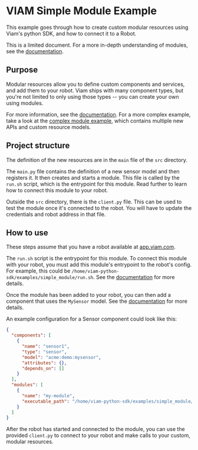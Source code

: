 # VIAM Simple Module Example
This example goes through how to create custom modular resources using Viam's python SDK, and how to connect it to a Robot.

This is a limited document. For a more in-depth understanding of modules, see the [documentation](https://docs.viam.com/program/extend/modular-resources/).

## Purpose
Modular resources allow you to define custom components and services, and add them to your robot. Viam ships with many component types, but you're not limited to only using those types -- you can create your own using modules.

For more information, see the [documentation](https://docs.viam.com/program/extend/modular-resources/). For a more complex example, take a look at the [complex module example](https://github.com/viamrobotics/viam-python-sdk/tree/main/examples/complex_module), which contains multiple new APIs and custom resource models.

## Project structure
The definition of the new resources are in the `main` file of the `src` directory.

The `main.py` file contains the definition of a new sensor model and then registers it. It then creates and starts a module. This file is called by the `run.sh` script, which is the entrypoint for this module. Read further to learn how to connect this module to your robot.

Outside the `src` directory, there is the `client.py` file. This can be used to test the module once it's connected to the robot. You will have to update the credentials and robot address in that file.

## How to use
These steps assume that you have a robot available at [app.viam.com](app.viam.com).

The `run.sh` script is the entrypoint for this module. To connect this module with your robot, you must add this module's entrypoint to the robot's config. For example, this could be `/home/viam-python-sdk/examples/simple_module/run.sh`. See the [documentation](https://docs.viam.com/program/extend/modular-resources/#use-a-modular-resource-with-your-robot) for more details.

Once the module has been added to your robot, you can then add a component that uses the `MySensor` model. See the [documentation](https://docs.viam.com/program/extend/modular-resources/#configure-a-component-instance-for-a-modular-resource) for more details.

An example configuration for a Sensor component could look like this:
```json
{
  "components": [
    {
      "name": "sensor1",
      "type": "sensor",
      "model": "acme:demo:mysensor",
      "attributes": {},
      "depends_on": []
    }
  ],
  "modules": [
    {
      "name": "my-module",
      "executable_path": "/home/viam-python-sdk/examples/simple_module/run.sh"
    }
  ]
}
```

After the robot has started and connected to the module, you can use the provided `client.py` to connect to your robot and make calls to your custom, modular resources.
